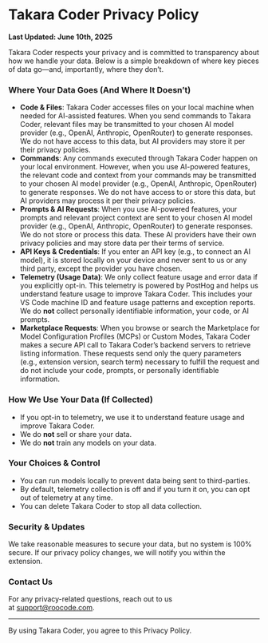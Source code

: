 # Takara Coder Privacy Policy

**Last Updated: June 10th, 2025**

Takara Coder respects your privacy and is committed to transparency about how we handle your data. Below is a simple breakdown of where key pieces of data go—and, importantly, where they don’t.

### **Where Your Data Goes (And Where It Doesn’t)**

- **Code & Files**: Takara Coder accesses files on your local machine when needed for AI-assisted features. When you send commands to Takara Coder, relevant files may be transmitted to your chosen AI model provider (e.g., OpenAI, Anthropic, OpenRouter) to generate responses. We do not have access to this data, but AI providers may store it per their privacy policies.
- **Commands**: Any commands executed through Takara Coder happen on your local environment. However, when you use AI-powered features, the relevant code and context from your commands may be transmitted to your chosen AI model provider (e.g., OpenAI, Anthropic, OpenRouter) to generate responses. We do not have access to or store this data, but AI providers may process it per their privacy policies.
- **Prompts & AI Requests**: When you use AI-powered features, your prompts and relevant project context are sent to your chosen AI model provider (e.g., OpenAI, Anthropic, OpenRouter) to generate responses. We do not store or process this data. These AI providers have their own privacy policies and may store data per their terms of service.
- **API Keys & Credentials**: If you enter an API key (e.g., to connect an AI model), it is stored locally on your device and never sent to us or any third party, except the provider you have chosen.
- **Telemetry (Usage Data)**: We only collect feature usage and error data if you explicitly opt-in. This telemetry is powered by PostHog and helps us understand feature usage to improve Takara Coder. This includes your VS Code machine ID and feature usage patterns and exception reports. We do **not** collect personally identifiable information, your code, or AI prompts.
- **Marketplace Requests**: When you browse or search the Marketplace for Model Configuration Profiles (MCPs) or Custom Modes, Takara Coder makes a secure API call to Takara Coder’s backend servers to retrieve listing information. These requests send only the query parameters (e.g., extension version, search term) necessary to fulfill the request and do not include your code, prompts, or personally identifiable information.

### **How We Use Your Data (If Collected)**

- If you opt-in to telemetry, we use it to understand feature usage and improve Takara Coder.
- We do **not** sell or share your data.
- We do **not** train any models on your data.

### **Your Choices & Control**

- You can run models locally to prevent data being sent to third-parties.
- By default, telemetry collection is off and if you turn it on, you can opt out of telemetry at any time.
- You can delete Takara Coder to stop all data collection.

### **Security & Updates**

We take reasonable measures to secure your data, but no system is 100% secure. If our privacy policy changes, we will notify you within the extension.

### **Contact Us**

For any privacy-related questions, reach out to us at support@roocode.com.

---

By using Takara Coder, you agree to this Privacy Policy.
